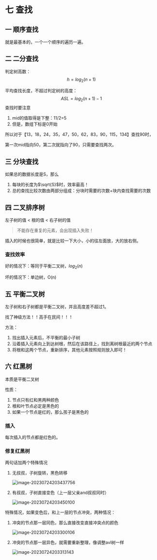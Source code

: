 # 七 查找

## 一 顺序查找

就是最基本的，一个一个顺序的遍历一遍。

## 二 二分查找

判定树高数：
$$
h=log_2(n+1)
$$


平均查找长度，不超过判定树的高度：
$$
ASL=log_2(n+1)-1
$$
查找时要注意

1. mid的值取得是下整：11/2=5
2. 但是，数组下标是0开始

所以对于【13，18，24，35，47，50，62，83，90，115，134】查找90时，

第一次mid指向50，第二次就指向了90，只需要查找两次。

## 三 分块查找

如果总的数据长度是S，那么

1. 每块的长度为$\sqrt{S}$时，效率最高！
2. 总的查找比较次数由两部分组成：分块时需要的次数+块内查找需要的次数

## 四 二叉排序树

左子树的值 < 根的值 < 右子树的值

> 不能存在重复的元素，会出现插入失败！

插入的时候也很简单，就是比较一下大小，小的往左面放，大的放右侧。

### 查找效率

 好的情况下：等同于平衡二叉树，$log_2(n)$

坏的情况下：单边树，O(n)



## 五 平衡二叉树

左子树和右子树都是平衡二叉树，并且高度差不超过1。

找了神级方法！！高手在民间！！！

方法：

1. 找出插入元素后，不平衡的最小子树
2. 沿着插入元素向上到达树根，然后在该路径上，找到离树根最近的两个节点
3. 将根和这两个节点，重新排序，其他元素按照规则放入即可！

## 六 红黑树

本质是平衡二叉树

性质：

1. 节点只有红和黑两种颜色
2. 根和叶节点必定是黑色的
3. 如果一个节点是红的，那么孩子是黑色的

### 插入 

每次插入的节点都是红色的。

### 修复红黑树

两句话加两个特殊情况

1. 无叔叔，子树旋转，黑色转移

   ![image-20230724203437756](https://taufik.oss-cn-beijing.aliyuncs.com/img/image-20230724203437756.png)

2. 有叔叔，子树直接变色（上一层父亲and叔叔同时）

   ![image-20230724203450100](https://taufik.oss-cn-beijing.aliyuncs.com/img/image-20230724203450100.png)

特殊情况，如果变色后，和上一层的节点冲突，两种情况：

1. 冲突的节点那一层同色，那么直接改变直接冲突点的颜色

   ![image-20230724203300106](https://taufik.oss-cn-beijing.aliyuncs.com/img/image-20230724203300106.png)

2. 冲突的节点那一层异色，就需要重新整理，像调整avl树一样

   ![image-20230724203313143](https://taufik.oss-cn-beijing.aliyuncs.com/img/image-20230724203313143.png)